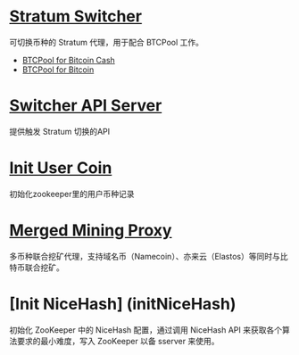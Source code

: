 # [Stratum Switcher](stratumSwitcher/)

可切换币种的 Stratum 代理，用于配合 BTCPool 工作。
* [BTCPool for Bitcoin Cash](https://github.com/btccom/bccpool)
* [BTCPool for Bitcoin](https://github.com/btccom/btcpool)

# [Switcher API Server](switcherAPIServer/)

提供触发 Stratum 切换的API

# [Init User Coin](initUserCoin/)

初始化zookeeper里的用户币种记录

# [Merged Mining Proxy](mergedMiningProxy/)

多币种联合挖矿代理，支持域名币（Namecoin）、亦来云（Elastos）等同时与比特币联合挖矿。

# [Init NiceHash] (initNiceHash)

初始化 ZooKeeper 中的 NiceHash 配置，通过调用 NiceHash API 来获取各个算法要求的最小难度，写入 ZooKeeper 以备 sserver 来使用。
